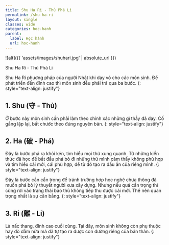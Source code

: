 ```yaml
---
title: Shu Ha Ri - Thủ Phá Li
permalink: /shu-ha-ri
layout: single
classes: wide
categories: hoc-hanh
parent:
  label: Học hành
  url: hoc-hanh
---
```


![alt]({{ 'assets/images/shuhari.jpg' | absolute_url }})
> <cite>
  Shu Ha Ri - Thủ Phá Li
</cite>

Shu Ha Ri phương pháp của người Nhật khi dạy võ cho các môn sinh. Để phát triển đến đỉnh cao thì môn sinh đều phải trả qua ba bước.
{: style="text-align: justify"}

## 1. Shu (守 - Thủ)
Ở bước này môn sinh cần phải làm theo chính xác những gì thầy đã dạy. Cố gắng lặp lại, bắt chước theo đúng nguyên bản.
{: style="text-align: justify"}

## 2. Ha (破 - Phá)
Đây là bước phá ra khỏi kén, tìm hiểu mọi thứ xung quanh. Từ những kiến thức đã học để bắt đầu phá bỏ đi những thứ mình cảm thấy không phù hợp và tìm hiểu cái mới, cái phù hợp, để từ đó tạo ra dấu ấn của riêng mình.
{: style="text-align: justify"}

Đây là bước cần cẩn trọng để tránh trường hợp học nghệ chưa thông đã muốn phá bỏ lý thuyết người xưa xây dựng. Nhưng nếu quá cẩn trọng thì cũng rơi vào trạng thái bảo thủ không tiếp thu được cái mới. Thế nên quan trọng nhất là sự cân bằng.
{: style="text-align: justify"}

## 3. Ri (離 - Li)
Là nấc thang, đỉnh cao cuối cùng. Tại đây, môn sinh không còn phụ thuộc hay dò dẫm nữa mà đã tự tạo ra được con đường riêng của bản thân.
{: style="text-align: justify"}